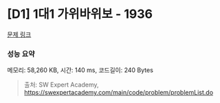 # [D1] 1대1 가위바위보 - 1936 

[문제 링크](https://swexpertacademy.com/main/code/problem/problemDetail.do?contestProbId=AV5PjKXKALcDFAUq) 

### 성능 요약

메모리: 58,260 KB, 시간: 140 ms, 코드길이: 240 Bytes



> 출처: SW Expert Academy, https://swexpertacademy.com/main/code/problem/problemList.do